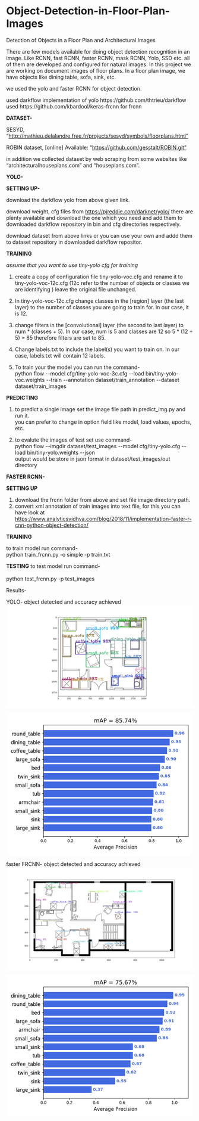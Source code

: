 # Object-Detection-in-Floor-Plan-Images
Detection of Objects in a Floor Plan and Architectural Images

There are few models available for doing object detection recognition in an image.
Like RCNN, fast RCNN, faster RCNN, mask RCNN, Yolo, SSD etc.
all of them are developed and configured for natural images. In this project we are working on
document images of floor plans. In a floor plan image, we have objects like dining table, sofa,
sink, etc. 
<p>we used the yolo and faster RCNN for object detection.</p>

<p>used darkflow implementation of yolo https://github.com/thtrieu/darkflow<br>
  used https://github.com/kbardool/keras-frcnn for frcnn</p>


<b>DATASET-</b>

SESYD, “http://mathieu.delalandre.free.fr/projects/sesyd/symbols/floorplans.html”

ROBIN dataset, [online] Available: “https://github.com/gesstalt/ROBIN.git”

in addition we collected dataset by web scraping from some websites like “architecturalhouseplans.com” and
“houseplans.com”.

<b>YOLO-</b>

<b>SETTING UP-</b>

download the darkflow yolo from above given link.

download weight, cfg files from https://pjreddie.com/darknet/yolo/ there are plenty available and download the one which you need and add them to downloaded darkflow repository in bin and cfg directories respectively.

download dataset from above links or you can use your own and addd them to dataset repository in downloaded darkflow repositor.

<b>TRAINING</b>

<i>assume that you want to use tiny-yolo cfg for training</i>

1. create a copy of configuration file tiny-yolo-voc.cfg and rename it to tiny-yolo-voc-12c.cfg (12c refer to the number of objects or classes we are identifying ) leave the original file unchanged.

2. In tiny-yolo-voc-12c.cfg change classes in the [region] layer (the last layer) to the number of classes you are going to train for. in our case, it is 12.

3. change filters in the [convolutional] layer (the second to last layer) to num * (classes + 5). In our case, num is 5 and classes are 12 so 5 * (12 + 5) = 85 therefore filters are set to 85.

4. Change labels.txt to include the label(s) you want to train on. In our case, labels.txt will contain 12 labels.

5. To train your the model you can run the command-<br>
python flow --model cfg/tiny-yolo-voc-3c.cfg --load bin/tiny-yolo-voc.weights --train --annotation dataset/train_annotation --dataset dataset/train_images

<b>PREDICTING</b>

1. to predict a single image set the image file path in predict_img.py and run it. <br>
you can prefer to change in option field like model, load values, epochs, etc.

2. to evalute the images of test set use command-<br>
python flow --imgdir dataset/test_images --model cfg/tiny-yolo.cfg --load bin/tiny-yolo.weights --json<br>
output  would be store in json format in dataset/test_images/out directory

<b>FASTER RCNN-</b>

<b>SETTING UP</b>
1. download the frcnn folder from above and set file image directory path.
2. convert xml annotation of train images into text file, for this you can have look at<br> https://www.analyticsvidhya.com/blog/2018/11/implementation-faster-r-cnn-python-object-detection/

<b>TRAINING</b>

to train model run command-<br>
python train_frcnn.py -o simple -p train.txt

<b>TESTING</b>
to test model run command-<br>  
python test_frcnn.py -p test_images

Results-

YOLO-
object detected and  accuracy achieved
![](images/yolo_img_result1.png)

![](images/mAP.png)

faster FRCNN-
object detected and accuracy achieved
![](images/Frcnn_img_results1.png)


![](images/frcc_mAP.png)


